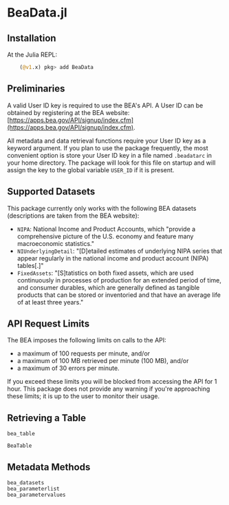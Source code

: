 # BeaData.jl

## Installation

At the Julia REPL:

```julia
    (@v1.x) pkg> add BeaData
```
## Preliminaries

A valid User ID key is required to use the BEA's API. A User ID can be obtained by registering  at the BEA website: [https://apps.bea.gov/API/signup/index.cfm](https://apps.bea.gov/API/signup/index.cfm).

All metadata and data retrieval functions require your User ID key as a keyword argument. If you plan to use the package frequently, the most convenient option is store your User ID key in a file named `.beadatarc` in your home directory.  The package will look for this file on startup and will assign the key to the global variable `USER_ID` if it is present.

## Supported Datasets

This package currently only works with the following BEA datasets (descriptions
    are taken from the BEA website):
* `NIPA`: National Income and Product Accounts, which "provide a comprehensive picture of the U.S. economy and feature many macroeconomic statistics."
* `NIUnderlyingDetail`: "[D]etailed estimates of underlying NIPA series that appear regularly in the national income and product account (NIPA) tables[.]"
* `FixedAssets`: "[S]tatistics on both fixed assets, which are used continuously in processes of production for an extended period of time, and consumer durables, which are generally defined as tangible products that can be stored or inventoried and that have an average life of at least three years."

## API Request Limits

The BEA imposes the following limits on calls to the API:
* a maximum of 100 requests per minute, and/or
* a maximum of 100 MB retrieved per minute (100 MB), and/or
* a maximum of 30 errors per minute.

If you exceed these limits you will be blocked from accessing the API for 1 hour.
This package does not provide any warning if you're approaching these limits; it
is up to the user to monitor their usage.

## Retrieving a Table

```@docs
bea_table
```

```@docs
BeaTable
```
## Metadata Methods
```@docs
bea_datasets
bea_parameterlist
bea_parametervalues
```
